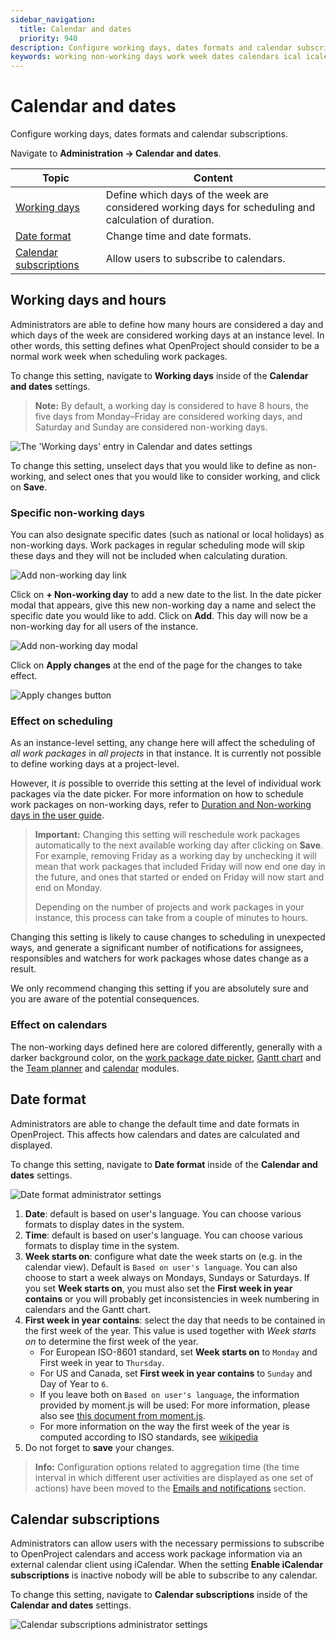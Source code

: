 ```yaml
---
sidebar_navigation:
  title: Calendar and dates
  priority: 940
description: Configure working days, dates formats and calendar subscriptions
keywords: working non-working days work week dates calendars ical icalendar
---
```

# Calendar and dates

Configure working days, dates formats and calendar subscriptions.

Navigate to **Administration → Calendar and dates**.

| Topic                                             | Content                                                      |
| ------------------------------------------------- | ------------------------------------------------------------ |
| [Working days](#working-days-and-hours)           | Define which days of the week are considered working days for scheduling and calculation of duration. |
| [Date format](#date-format)                       | Change time and date formats.                                |
| [Calendar subscriptions](#calendar-subscriptions) | Allow users to subscribe to calendars.                       |

## Working days and hours

Administrators are able to define how many hours are considered a day and which days of the week are considered working days at an instance level. In other words, this setting defines what OpenProject should consider to be a normal work week when scheduling work packages.

To change this setting, navigate to **Working days** inside of the **Calendar and dates** settings.

> **Note:** By default, a working day is considered to have 8 hours, the five days from Monday–Friday are considered working days, and Saturday and Sunday are considered non-working days.

![The 'Working days' entry in Calendar and dates settings ](admin-working-days-hours.png)

To change this setting, unselect days that you would like to define as non-working, and select ones that you would like to consider working, and click on **Save**.

### Specific non-working days

You can also designate specific dates (such as national or local holidays) as non-working days. Work packages in regular scheduling mode will skip these days and they will not be included when calculating duration.

![Add non-working day link](add-non-working-day-link.png)

Click on **+ Non-working day** to add a new date to the list. In the date picker modal that appears, give this new non-working day a name and select the specific date you would like to add. Click on **Add**. This day will now be a non-working day for all users of the instance.

![Add non-working day modal](add-working-day-modal.png)

Click on **Apply changes** at the end of the page for the changes to take effect.

![Apply changes button](apply-changes-button.png)

### Effect on scheduling

As an instance-level setting, any change here will affect the scheduling of *all work packages* in *all projects* in that instance. It is currently not possible to define working days at a project-level.

However, it *is* possible to override this setting at the level of individual work packages via the date picker. For more information on how to schedule work packages on non-working days, refer to [Duration and Non-working days in the user guide](../../user-guide/work-packages/set-change-dates/#working-days-and-duration).

> **Important:** Changing this setting will reschedule work packages automatically to the next available working day after clicking on **Save**. For example, removing Friday as a working day by unchecking it will mean that work packages that included Friday will now end one day in the future, and ones that started or ended on Friday will now start and end on Monday.
>
> Depending on the number of projects and work packages in your instance, this process can take from a couple of minutes to hours.

Changing this setting is likely to cause changes to scheduling in unexpected ways, and generate a significant number of notifications for assignees, responsibles and watchers for work packages whose dates change as a result.

We only recommend changing this setting if you are absolutely sure and you are aware of the potential consequences.

### Effect on calendars

The non-working days defined here are colored differently, generally with a darker background color, on the [work package date picker](../../user-guide/work-packages/set-change-dates/#working-days-and-duration), [Gantt chart](../../user-guide/gantt-chart/) and the [Team planner](../../user-guide/team-planner/) and [calendar](../../user-guide/calendar/) modules.

## Date format

Administrators are able to change the default time and date formats in OpenProject. This affects how calendars and dates are calculated and displayed.

To change this setting, navigate to **Date format** inside of the **Calendar and dates** settings.

![Date format administrator settings](date-format.png)

1. **Date**: default is based on user's language. You can choose various formats to display dates in the system.
2. **Time**: default is based on user's language. You can choose various formats to display time in the system.
3. **Week starts on**: configure what date the week starts on (e.g. in the calendar view). Default is `Based on user's language`.
   You can also choose to start a week always on Mondays, Sundays or Saturdays.
   If you set **Week starts on**, you must also set the **First week in year contains** or you will probably get inconsistencies in week numbering in calendars and the Gantt chart.
4. **First week in year contains**: select the day that needs to be contained in the first week of the year. This value is used together with _Week starts on_ to determine the first week of the year.
   - For European ISO-8601 standard, set **Week starts on** to `Monday` and First week in year to `Thursday`.
   - For US and Canada, set **First week in year contains** to `Sunday` and Day of Year to `6`.
   - If you leave both on `Based on user's language`, the information provided by moment.js will be used: For more information, please also see [this document from moment.js](https://momentjscom.readthedocs.io/en/latest/moment/07-customization/16-dow-doy/).
   - For more information on the way the first week of the year is computed according to ISO standards, see [wikipedia](https://en.wikipedia.org/wiki/ISO_week_date#First_week)
5. Do not forget to **save** your changes.

> **Info:** Configuration options related to aggregation time (the time interval in which different user activities are displayed as one set of actions) have been moved to the [Emails and notifications](../emails-and-notifications/) section.

## Calendar subscriptions

Administrators can allow users with the necessary permissions to subscribe to OpenProject calendars and access work package information via an external calendar client using iCalendar. When the setting **Enable iCalendar subscriptions** is inactive nobody will be able to subscribe to any calendar.

To change this setting, navigate to **Calendar subscriptions** inside of the **Calendar and dates** settings.

![Calendar subscriptions administrator settings](calendar-subscriptions.png)
